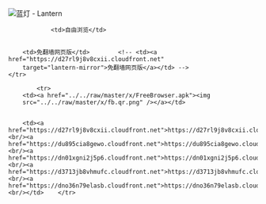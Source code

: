 

<img src="../../raw/master/x/8e0a2b81.c82003be.LanternYellow2.png" alt="蓝灯 - Lantern"/>
<table>
    <tr>
                
                <td>自由浏览</td>
        
        
        <td>免翻墙网页版</td>        <!-- <td><a href="https://d27rl9j8v8cxii.cloudfront.net"
        target="lantern-mirror">免翻墙网页版</a></td> -->
    </tr>
    
            <tr>
        <td><a href="../../raw/master/x/FreeBrowser.apk"><img
        src="../../raw/master/x/fb.qr.png" /></a></td>

        
        <td><a href="https://d27rl9j8v8cxii.cloudfront.net">https://d27rl9j8v8cxii.cloudfront.net</a><br/><a href="https://du895cia8gewo.cloudfront.net">https://du895cia8gewo.cloudfront.net</a><br/><a href="https://dn01xgni2j5p6.cloudfront.net">https://dn01xgni2j5p6.cloudfront.net</a><br/><a href="https://d3713jb8vhmufc.cloudfront.net">https://d3713jb8vhmufc.cloudfront.net</a><br/><a href="https://dno36n79elasb.cloudfront.net">https://dno36n79elasb.cloudfront.net</a><br/></td>    </tr>
</table>
